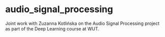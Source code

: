 # audio_signal_processing
Joint work with Zuzanna Kotlińska on the Audio Signal Processing project as part of the Deep Learning course at WUT.
